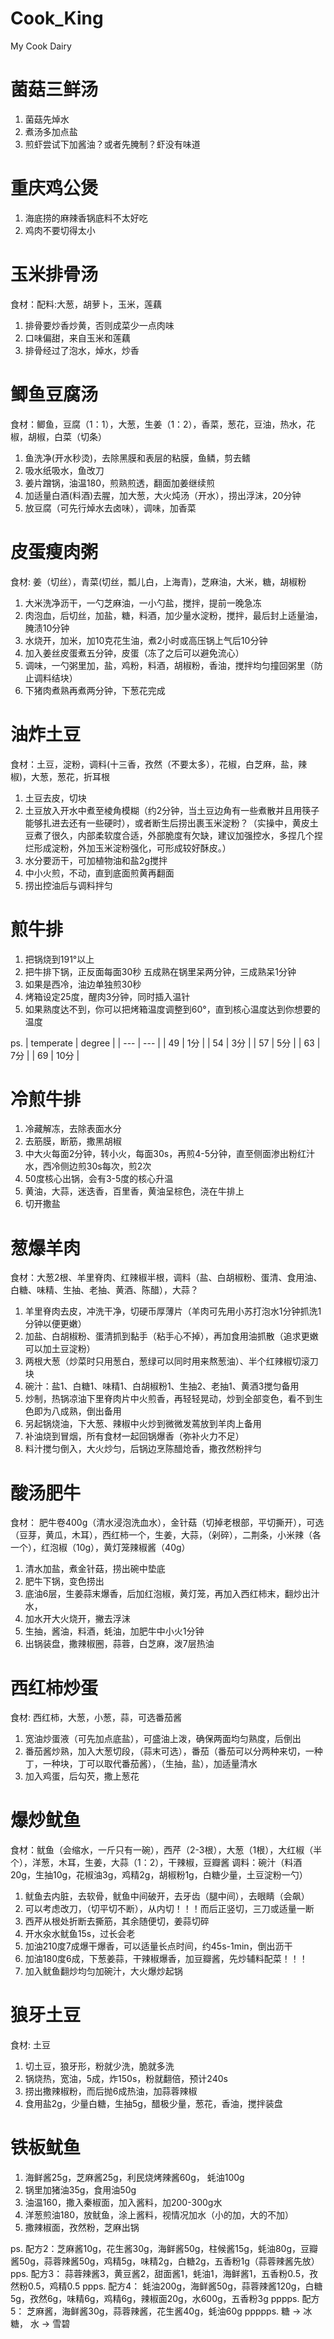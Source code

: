 # Cook_King
My Cook Dairy

# 菌菇三鲜汤
1. 菌菇先焯水
2. 煮汤多加点盐
3. 煎虾尝试下加酱油？或者先腌制？虾没有味道

# 重庆鸡公煲
1. 海底捞的麻辣香锅底料不太好吃
2. 鸡肉不要切得太小

# 玉米排骨汤
食材：配料:大葱，胡萝卜，玉米，莲藕

1. 排骨要炒香炒黄，否则成菜少一点肉味
2. 口味偏甜，来自玉米和莲藕
3. 排骨经过了泡水，焯水，炒香

# 鲫鱼豆腐汤
食材：鲫鱼，豆腐（1：1），大葱，生姜（1：2），香菜，葱花，豆油，热水，花椒，胡椒，白菜（切条）

1. 鱼洗净(开水秒烫)，去除黑膜和表层的粘膜，鱼鳞，剪去鳍
2. 吸水纸吸水，鱼改刀
3. 姜片蹭锅，油温180，煎熟煎透，翻面加姜继续煎
4. 加适量白酒(料酒)去腥，加大葱，大火炖汤（开水），捞出浮沫，20分钟
5. 放豆腐（可先行焯水去卤味），调味，加香菜

# 皮蛋瘦肉粥
食材: 姜（切丝），青菜(切丝，瓢儿白，上海青)，芝麻油，大米，糖，胡椒粉

1. 大米洗净沥干，一勺芝麻油，一小勺盐，搅拌，提前一晚急冻
2. 肉泡血，后切丝，加盐，糖，料酒，加少量水淀粉，搅拌，最后封上适量油，腌渍10分钟
3. 水烧开，加米，加10克花生油，煮2小时或高压锅上气后10分钟
4. 加入姜丝皮蛋煮五分钟，皮蛋（冻了之后可以避免流心）
5. 调味，一勺粥里加，盐，鸡粉，料酒，胡椒粉，香油，搅拌均匀撞回粥里（防止调料结块）
6. 下猪肉煮熟再煮两分钟，下葱花完成

# 油炸土豆
食材：土豆，淀粉，调料(十三香，孜然（不要太多），花椒，白芝麻，盐，辣椒)，大葱，葱花，折耳根

1. 土豆去皮，切块
2. 土豆放入开水中煮至棱角模糊（约2分钟，当土豆边角有一些煮散并且用筷子能够扎进去还有一些硬时），或者断生后捞出裹玉米淀粉？（实操中，黄皮土豆煮了很久，内部柔软度合适，外部脆度有欠缺，建议加强控水，多捏几个捏烂形成淀粉，外加玉米淀粉强化，可形成较好酥皮。）
3. 水分要沥干，可加植物油和盐2g搅拌
4. 中小火煎，不动，直到底面煎黄再翻面
5. 捞出控油后与调料拌匀

# 煎牛排

1. 把锅烧到191°以上
2. 把牛排下锅，正反面每面30秒 五成熟在锅里呆两分钟，三成熟呆1分钟
3. 如果是西冷，油边单独煎30秒
4. 烤箱设定25度，醒肉3分钟，同时插入温针
5. 如果熟度达不到，你可以把烤箱温度调整到60°，直到核心温度达到你想要的温度

ps. 
| temperate | degree |
| --- | --- |
| 49 | 1分 |
| 54 | 3分 |
| 57 | 5分 |
| 63 | 7分 |
| 69 | 10分 | 

# 冷煎牛排

1. 冷藏解冻，去除表面水分
2. 去筋膜，断筋，撒黑胡椒
3. 中大火每面2分钟，转小火，每面30s，再煎4-5分钟，直至侧面渗出粉红汁水，西冷侧边煎30s每次，煎2次
4.  50度核心出锅，会有3-5度的核心升温
5.  黄油，大蒜，迷迭香，百里香，黄油呈棕色，浇在牛排上
6.  切开撒盐

# 葱爆羊肉
食材：大葱2根、羊里脊肉、红辣椒半根，调料（盐、白胡椒粉、蛋清、食用油、白糖、味精、生抽、老抽、黄酒、陈醋），大蒜？

1. 羊里脊肉去皮，冲洗干净，切硬币厚薄片（羊肉可先用小苏打泡水1分钟抓洗1分钟以便更嫩）
2. 加盐、白胡椒粉、蛋清抓到黏手（粘手心不掉），再加食用油抓散（追求更嫩可以加土豆淀粉）
3. 两根大葱（炒菜时只用葱白，葱绿可以同时用来熬葱油）、半个红辣椒切滚刀块
4. 碗汁：盐1、白糖1、味精1、白胡椒粉1、生抽2、老抽1、黄酒3搅匀备用
5. 炒制，热锅凉油下里脊肉片中火煎香，再轻轻晃动，炒到全部变色，看不到生色即为八成熟，倒出备用
6. 另起锅烧油，下大葱、辣椒中火炒到微微发蔫放到羊肉上备用
7. 补油烧到冒烟，所有食材一起回锅爆香（弥补火力不足）
8. 料汁搅匀倒入，大火炒匀，后锅边烹陈醋炝香，撒孜然粉拌匀

# 酸汤肥牛
食材： 肥牛卷400g（清水浸泡洗血水），金针菇（切掉老根部，平切撕开），可选（豆芽，黄瓜，木耳），西红柿一个，生姜，大蒜，（剁碎），二荆条，小米辣（各一个），红泡椒（10g），黄灯笼辣椒酱（40g）

1. 清水加盐，煮金针菇，捞出碗中垫底
2. 肥牛下锅，变色捞出
3. 底油6层，生姜蒜末爆香，后加红泡椒，黄灯笼，再加入西红柿末，翻炒出汁水，
4. 加水开大火烧开，撇去浮沫
5. 生抽，酱油，料酒，蚝油，加肥牛中小火1分钟
6. 出锅装盘，撒辣椒圈，蒜蓉，白芝麻，泼7层热油

# 西红柿炒蛋

食材: 西红柿，大葱，小葱，蒜，可选番茄酱

1. 宽油炒蛋液（可先加点底盐），可盛油上泼，确保两面均匀熟度，后倒出
2. 番茄酱炒熟，加入大葱切段，（蒜末可选），番茄（番茄可以分两种来切，一种丁，一种块，丁可以取代番茄酱），（生抽，盐），加适量清水
3. 加入鸡蛋，后勾芡，撒上葱花

# 爆炒鱿鱼

食材：鱿鱼（会缩水，一斤只有一碗），西芹（2-3根），大葱（1根），大红椒（半个），洋葱，木耳，生姜，大蒜（1：2），干辣椒，豆瓣酱
调料：碗汁（料酒20g，生抽10g，花椒油3g，鸡精2g，胡椒粉1g，白糖少量，土豆淀粉一勺）

1. 鱿鱼去内脏，去软骨，鱿鱼中间破开，去牙齿（腿中间），去眼睛（会飙）
2. 可以考虑改刀，（切平切不断），从内切！！！而后正竖切，三刀或适量一断
3. 西芹从根处折断去撕筋，其余随便切，姜蒜切碎
4. 开水汆水鱿鱼15s，过长会老
5. 加油210度7成爆干爆香，可以适量长点时间，约45s-1min，倒出沥干
6. 加油180度6成，下葱姜蒜，干辣椒爆香，加豆瓣酱，先炒辅料配菜！！！
7. 加入鱿鱼翻炒均匀加碗汁，大火爆炒起锅

# 狼牙土豆

食材: 土豆

1. 切土豆，狼牙形，粉就少洗，脆就多洗
2. 锅烧热，宽油，5成，炸150s，粉就翻倍，预计240s
3. 捞出撒辣椒粉，而后抛6成热油，加蒜蓉辣椒
4. 食用盐2g，少量白糖，生抽5g，醋极少量，葱花，香油，搅拌装盘

# 铁板鱿鱼

1. 海鲜酱25g，芝麻酱25g，利民烧烤辣酱60g， 蚝油100g
2. 锅里加猪油35g，食用油50g
3. 油温160，撒入秦椒面，加入酱料，加200-300g水
4. 洋葱煎油180，放鱿鱼，涂上酱料，视情况加水（小的加，大的不加）
5. 撒辣椒面，孜然粉，芝麻出锅

ps. 配方2：芝麻酱10g，花生酱30g，海鲜酱50g，柱候酱15g，蚝油80g，豆瓣酱50g，蒜蓉辣酱50g，鸡精5g，味精2g，白糖2g，五香粉1g（蒜蓉辣酱先放）
pps. 配方3： 蒜蓉辣酱3，黄豆酱2，甜面酱1，蚝油1，海鲜酱1，五香粉0.5，孜然粉0.5，鸡精0.5
ppps. 配方4： 蚝油200g，海鲜酱50g，蒜蓉辣酱120g，白糖5g，孜然6g，味精6g，鸡精6g，辣椒面20g，水600g，五香粉3g
pppps. 配方5： 芝麻酱，海鲜酱30g，蒜蓉辣酱，花生酱40g，蚝油60g
ppppps. 糖 -> 冰糖， 水 -> 雪碧 
